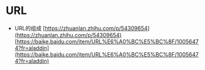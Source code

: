 # URL
- URL的组成 [https://zhuanlan.zhihu.com/p/54309654](https://zhuanlan.zhihu.com/p/54309654) [https://baike.baidu.com/item/URL%E6%A0%BC%E5%BC%8F/10056474?fr=aladdin](https://baike.baidu.com/item/URL%E6%A0%BC%E5%BC%8F/10056474?fr=aladdin)